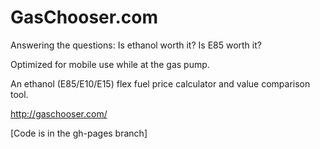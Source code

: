 GasChooser.com
==========

Answering the questions: Is ethanol worth it? Is E85 worth it?

Optimized for mobile use while at the gas pump.

An ethanol (E85/E10/E15) flex fuel price calculator and value comparison tool.

http://gaschooser.com/

[Code is in the gh-pages branch]
